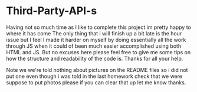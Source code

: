 # Third-Party-API-s

Having not so much time as I like to complete this project im pretty happy to where it has come 
The only thing that i will finish up a bit late is the hour issue but I feel I made it harder on myself by doing essentially all the work through JS when it could of been much easier accomplished using both HTML and JS. But no excuses here please feel free to give me some tips on how the structure and readability of the code is. Thanks for all your help. 

Note we we're told nothing about pictures on the README files so i did not put one even though i was told in the last homework check that we were suppose to put photos please if you can clear that up let me know thanks.